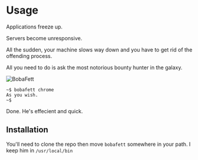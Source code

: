 Usage
=====

Applications freeze up. 

Servers become unresponsive. 

All the sudden, your machine slows way down and you have to get rid of the offending process.

All you need to do is ask the most notorious bounty hunter in the galaxy.

![BobaFett](http://f.cl.ly/items/1s3r0D1L2E2n351o0W2U/Screen%20Shot%202012-10-12%20at%2010.40.12%20AM.png)
```
~$ bobafett chrome
As you wish.
~$
```

Done. He's effecient and quick.


Installation
------------

You'll need to clone the repo then move `bobafett` somewhere in your path. I keep him in `/usr/local/bin`
